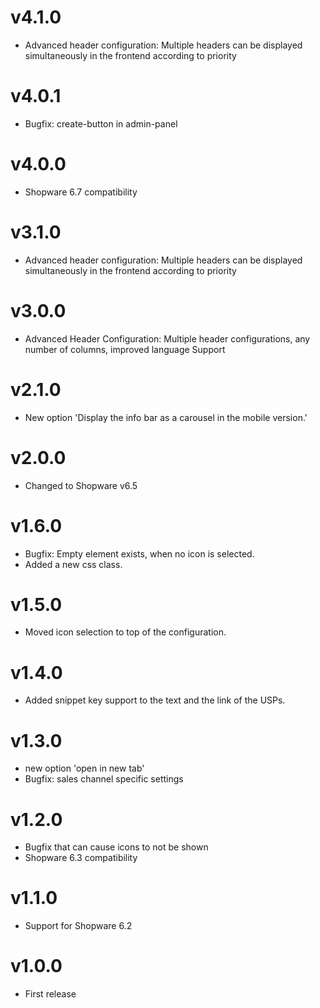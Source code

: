 # v4.1.0
- Advanced header configuration: Multiple headers can be displayed simultaneously in the frontend according to priority

# v4.0.1
- Bugfix: create-button in admin-panel 

# v4.0.0
- Shopware 6.7 compatibility

# v3.1.0
- Advanced header configuration: Multiple headers can be displayed simultaneously in the frontend according to priority

# v3.0.0
- Advanced Header Configuration: Multiple header configurations, any number of columns, improved language Support

# v2.1.0
- New option 'Display the info bar as a carousel in the mobile version.'

# v2.0.0
- Changed to Shopware v6.5

# v1.6.0
- Bugfix: Empty <span> element exists, when no icon is selected.
- Added a new css class.

# v1.5.0
- Moved icon selection to top of the configuration.

# v1.4.0
- Added snippet key support to the text and the link of the USPs.

# v1.3.0
- new option 'open in new tab'
- Bugfix: sales channel specific settings

# v1.2.0
- Bugfix that can cause icons to not be shown
- Shopware 6.3 compatibility

# v1.1.0
- Support for Shopware 6.2

# v1.0.0
- First release
